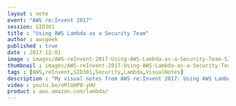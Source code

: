 ```yaml
---
layout : note
event: "AWS re:Invent 2017"
session: SID301
title : "Using AWS Lambda as a Security Team"
author : awsgeek
published : true
date : 2017-12-01
image : images/AWS-reInvent-2017-Using-AWS-Lambda-as-a-Security-Team-SID301_en.jpg
thumbnail : images/AWS-reInvent-2017-Using-AWS-Lambda-as-a-Security-Team-SID301-thumbnail_en.jpg
tags : [AWS,reInvent,SID301,Security,Lambda,VisualNotes]
description : "My visual notes from AWS re:Invent 2017: Using AWS Lambda as a Security Team"
video : youtu.be/oMlGHP8-yHU
product : aws.amazon.com/lambda/
---
```

